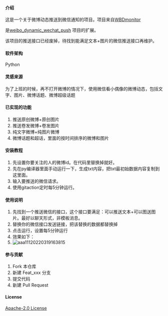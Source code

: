 #### 介绍

这是一个关于微博动态推送到微信通知的项目。项目来自[WBDmonitor](https://github.com/Bla1n/WBDmonitor)

是[weibo_dynamic_wechat_push](https://github.com/liurenjie520/weibo_dynamic_wechat_push) 项目的扩展。

该项目的推送接口已经废掉，待找到能满足文本+图片的微信推送接口再维护。

#### 软件架构
Python

#### 灵感来源

为了上班的时候，再不打开微博的情况下，使用微信看小偶像的微博动态，包括文字、图片、微博话题、微博超级话题

#### 已实现的功能

1. 推送原创微博+原创图片
2. 推送卷发微博+卷发图片
3. 纯文字微博+纯图片微博
4. 微博话题和超话，里面的按时间排序的微博和图片

#### 安装教程

1. 先设置你要关注的人的微博id。在代码里替换掉就好。
2. 先在py编译器里面手动运行一下，生成txt内容，把txt最初始数据内容复制到这里面。
3. 输入要推送的微信请求。
4. 使用gitaction定时每5分钟运行。


#### 使用说明

1. 先找到一个推送微信的接口，这个接口要满足：可以推送文本+可以图送图片。最好以聊天形式，非模板消息。
2. 替换你的微信接口发送链接，把该替换的数据都替换掉
3. 点击运行，设置每5分钟运行
4. 效果如下：
5. ![aaa11120220319163815](https://user-images.githubusercontent.com/26820680/159114136-9357cd59-9e0c-47b9-bcbe-50b93c4d2a19.png)


#### 参与贡献

1. Fork 本仓库
2. 新建 Feat_xxx 分支
3. 提交代码
4. 新建 Pull Request
#### License
[Apache-2.0 License](https://github.com/liurenjie520/weibo_dynamic_push/blob/main/LICENSE)
